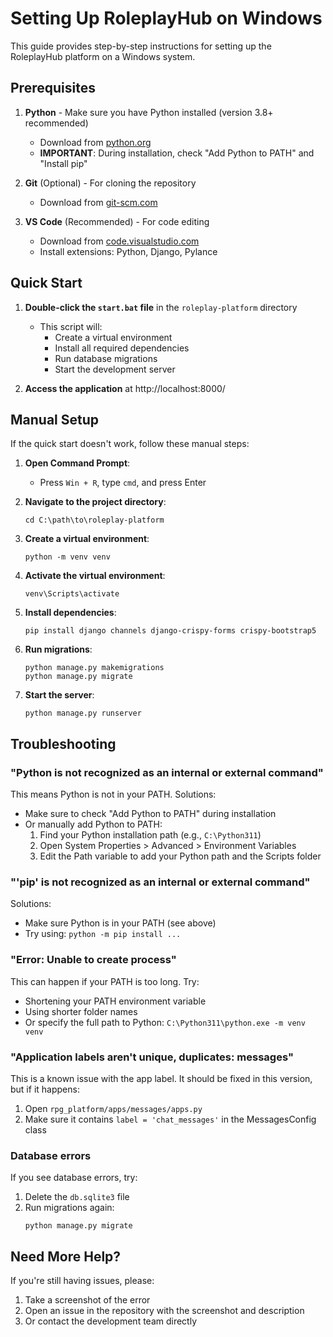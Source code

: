 # Setting Up RoleplayHub on Windows

This guide provides step-by-step instructions for setting up the RoleplayHub platform on a Windows system.

## Prerequisites

1. **Python** - Make sure you have Python installed (version 3.8+ recommended)
   - Download from [python.org](https://www.python.org/downloads/)
   - **IMPORTANT**: During installation, check "Add Python to PATH" and "Install pip"

2. **Git** (Optional) - For cloning the repository
   - Download from [git-scm.com](https://git-scm.com/download/win)

3. **VS Code** (Recommended) - For code editing
   - Download from [code.visualstudio.com](https://code.visualstudio.com/download)
   - Install extensions: Python, Django, Pylance

## Quick Start

1. **Double-click the `start.bat` file** in the `roleplay-platform` directory
   - This script will:
     - Create a virtual environment
     - Install all required dependencies
     - Run database migrations
     - Start the development server

2. **Access the application** at http://localhost:8000/

## Manual Setup

If the quick start doesn't work, follow these manual steps:

1. **Open Command Prompt**:
   - Press `Win + R`, type `cmd`, and press Enter

2. **Navigate to the project directory**:
   ```
   cd C:\path\to\roleplay-platform
   ```

3. **Create a virtual environment**:
   ```
   python -m venv venv
   ```

4. **Activate the virtual environment**:
   ```
   venv\Scripts\activate
   ```

5. **Install dependencies**:
   ```
   pip install django channels django-crispy-forms crispy-bootstrap5
   ```

6. **Run migrations**:
   ```
   python manage.py makemigrations
   python manage.py migrate
   ```

7. **Start the server**:
   ```
   python manage.py runserver
   ```

## Troubleshooting

### "Python is not recognized as an internal or external command"

This means Python is not in your PATH. Solutions:
- Make sure to check "Add Python to PATH" during installation
- Or manually add Python to PATH:
  1. Find your Python installation path (e.g., `C:\Python311`)
  2. Open System Properties > Advanced > Environment Variables
  3. Edit the Path variable to add your Python path and the Scripts folder

### "'pip' is not recognized as an internal or external command"

Solutions:
- Make sure Python is in your PATH (see above)
- Try using: `python -m pip install ...`

### "Error: Unable to create process"

This can happen if your PATH is too long. Try:
- Shortening your PATH environment variable
- Using shorter folder names
- Or specify the full path to Python: `C:\Python311\python.exe -m venv venv`

### "Application labels aren't unique, duplicates: messages"

This is a known issue with the app label. It should be fixed in this version, but if it happens:
1. Open `rpg_platform/apps/messages/apps.py`
2. Make sure it contains `label = 'chat_messages'` in the MessagesConfig class

### Database errors

If you see database errors, try:
1. Delete the `db.sqlite3` file
2. Run migrations again:
   ```
   python manage.py migrate
   ```

## Need More Help?

If you're still having issues, please:
1. Take a screenshot of the error
2. Open an issue in the repository with the screenshot and description
3. Or contact the development team directly
